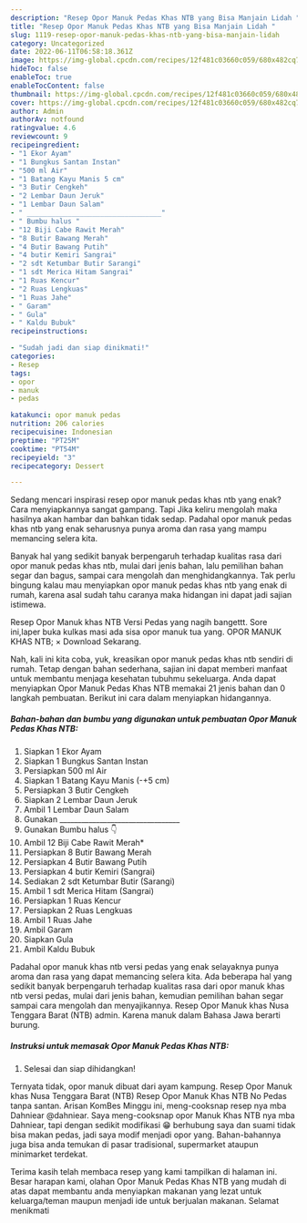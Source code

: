 ```yaml
---
description: "Resep Opor Manuk Pedas Khas NTB yang Bisa Manjain Lidah "
title: "Resep Opor Manuk Pedas Khas NTB yang Bisa Manjain Lidah "
slug: 1119-resep-opor-manuk-pedas-khas-ntb-yang-bisa-manjain-lidah
category: Uncategorized
date: 2022-06-11T06:58:18.361Z
image: https://img-global.cpcdn.com/recipes/12f481c03660c059/680x482cq70/opor-manuk-pedas-khas-ntb-foto-resep-utama.jpg
hideToc: false
enableToc: true
enableTocContent: false
thumbnail: https://img-global.cpcdn.com/recipes/12f481c03660c059/680x482cq70/opor-manuk-pedas-khas-ntb-foto-resep-utama.jpg
cover: https://img-global.cpcdn.com/recipes/12f481c03660c059/680x482cq70/opor-manuk-pedas-khas-ntb-foto-resep-utama.jpg
author: Admin
authorAv: notfound
ratingvalue: 4.6
reviewcount: 9
recipeingredient:
- "1 Ekor Ayam"
- "1 Bungkus Santan Instan"
- "500 ml Air"
- "1 Batang Kayu Manis 5 cm"
- "3 Butir Cengkeh"
- "2 Lembar Daun Jeruk"
- "1 Lembar Daun Salam"
- " _________________________________"
- " Bumbu halus "
- "12 Biji Cabe Rawit Merah"
- "8 Butir Bawang Merah"
- "4 Butir Bawang Putih"
- "4 butir Kemiri Sangrai"
- "2 sdt Ketumbar Butir Sarangi"
- "1 sdt Merica Hitam Sangrai"
- "1 Ruas Kencur"
- "2 Ruas Lengkuas"
- "1 Ruas Jahe"
- " Garam"
- " Gula"
- " Kaldu Bubuk"
recipeinstructions:

- "Sudah jadi dan siap dinikmati!"
categories:
- Resep
tags:
- opor
- manuk
- pedas

katakunci: opor manuk pedas 
nutrition: 206 calories
recipecuisine: Indonesian
preptime: "PT25M"
cooktime: "PT54M"
recipeyield: "3"
recipecategory: Dessert

---
```



Sedang mencari inspirasi resep opor manuk pedas khas ntb yang enak? Cara menyiapkannya sangat gampang. Tapi Jika keliru mengolah maka hasilnya akan hambar dan bahkan tidak sedap. Padahal opor manuk pedas khas ntb yang enak seharusnya punya aroma dan rasa yang mampu memancing selera kita.


Banyak hal yang sedikit banyak berpengaruh terhadap kualitas rasa dari opor manuk pedas khas ntb, mulai dari jenis bahan, lalu pemilihan bahan segar dan bagus, sampai cara mengolah dan menghidangkannya. Tak perlu bingung kalau mau menyiapkan opor manuk pedas khas ntb yang enak di rumah, karena asal sudah tahu caranya maka hidangan ini dapat jadi sajian istimewa.

Resep Opor Manuk khas NTB Versi Pedas yang nagih bangettt. Sore ini,laper buka kulkas masi ada sisa opor manuk tua yang. OPOR MANUK KHAS NTB; × Download Sekarang.


Nah, kali ini kita coba, yuk, kreasikan opor manuk pedas khas ntb sendiri di rumah. Tetap dengan bahan sederhana, sajian ini dapat memberi manfaat untuk membantu menjaga kesehatan tubuhmu sekeluarga. Anda dapat menyiapkan Opor Manuk Pedas Khas NTB memakai 21 jenis bahan dan 0 langkah pembuatan. Berikut ini cara dalam menyiapkan hidangannya.

<!--inarticleads1-->

##### Bahan-bahan dan bumbu yang digunakan untuk pembuatan Opor Manuk Pedas Khas NTB:

1. Siapkan 1 Ekor Ayam
1. Siapkan 1 Bungkus Santan Instan
1. Persiapkan 500 ml Air
1. Siapkan 1 Batang Kayu Manis (-+5 cm)
1. Persiapkan 3 Butir Cengkeh
1. Siapkan 2 Lembar Daun Jeruk
1. Ambil 1 Lembar Daun Salam
1. Gunakan  _________________________________
1. Gunakan  Bumbu halus 👇
1. Ambil 12 Biji Cabe Rawit Merah*
1. Persiapkan 8 Butir Bawang Merah
1. Persiapkan 4 Butir Bawang Putih
1. Persiapkan 4 butir Kemiri (Sangrai)
1. Sediakan 2 sdt Ketumbar Butir (Sarangi)
1. Ambil 1 sdt Merica Hitam (Sangrai)
1. Persiapkan 1 Ruas Kencur
1. Persiapkan 2 Ruas Lengkuas
1. Ambil 1 Ruas Jahe
1. Ambil  Garam
1. Siapkan  Gula
1. Ambil  Kaldu Bubuk


Padahal opor manuk khas ntb versi pedas yang enak selayaknya punya aroma dan rasa yang dapat memancing selera kita. Ada beberapa hal yang sedikit banyak berpengaruh terhadap kualitas rasa dari opor manuk khas ntb versi pedas, mulai dari jenis bahan, kemudian pemilihan bahan segar sampai cara mengolah dan menyajikannya. Resep Opor Manuk khas Nusa Tenggara Barat (NTB) admin. Karena manuk dalam Bahasa Jawa berarti burung. 

<!--inarticleads2-->

##### Instruksi untuk memasak Opor Manuk Pedas Khas NTB:


1. Selesai dan siap dihidangkan!

Ternyata tidak, opor manuk dibuat dari ayam kampung. Resep Opor Manuk khas Nusa Tenggara Barat (NTB) Resep Opor Manuk Khas NTB No Pedas tanpa santan. Arisan KomBes Minggu ini, meng-cooksnap resep nya mba Dahniear @dahniear. Saya meng-cooksnap opor Manuk Khas NTB nya mba Dahniear, tapi dengan sedikit modifikasi 😁 berhubung saya dan suami tidak bisa makan pedas, jadi saya modif menjadi opor yang. Bahan-bahannya juga bisa anda temukan di pasar tradisional, supermarket ataupun minimarket terdekat. 

Terima kasih telah membaca resep yang kami tampilkan di halaman ini. Besar harapan kami, olahan Opor Manuk Pedas Khas NTB yang mudah di atas dapat membantu anda menyiapkan makanan yang lezat untuk keluarga/teman maupun menjadi ide untuk berjualan makanan. Selamat menikmati
